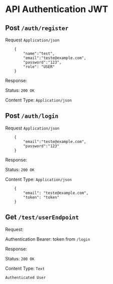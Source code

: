 # API Authentication JWT

## Post `/auth/register`

Request `Application/json`

        {
	        "name":"test",
	        "email":"teste@example.com",
	        "password":"123",
	        "role": "USER"
        }

Response:

Status: `200 OK`

Content Type: `Application/json`



## Post `/auth/login`

Request `Application/json`

        {
	        "email":"teste@example.com",
	        "password":"123"
        }   

Response:

Status: `200 OK`

Content Type: `Application/json`

        {
            "email": "teste@example.com",
            "token": "token"
        }

## Get `/test/userEndpoint`

Request: 

Authentication Bearer: token from `/login`

Response:

Status: `200 OK`

Content Type: `Text`

    Authenticated User